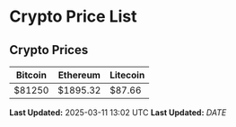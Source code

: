 # Crypto Price List

## Crypto Prices
| Bitcoin | Ethereum | Litecoin |
| ------- | -------- | -------- |
| $81250 | $1895.32 | $87.66 |
**Last Updated:** 2025-03-11 13:02 UTC
**Last Updated:** $DATE$
